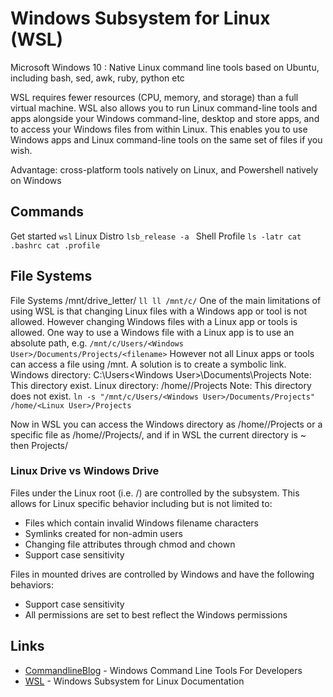 # Windows Subsystem for Linux (WSL)

Microsoft Windows 10 : Native Linux command line tools based on Ubuntu, including bash, sed, awk, ruby, python etc

WSL requires fewer resources (CPU, memory, and storage) than a full virtual machine. WSL also allows you to run Linux command-line tools and apps alongside your Windows command-line, desktop and store apps, and to access your Windows files from within Linux. This enables you to use Windows apps and Linux command-line tools on the same set of files if you wish.

Advantage: cross-platform tools natively on Linux, and Powershell natively on Windows

## Commands
Get started 
`
wsl
`
Linux Distro
`
lsb_release -a 
`
Shell Profile
`
ls -latr
cat .bashrc
cat .profile
`

## File Systems
File Systems /mnt/drive_letter/
`
ll
ll /mnt/c/
`
One of the main limitations of using WSL is that changing Linux files with a Windows app or tool is not allowed.
However changing Windows files with a Linux app or tools is allowed.
One way to use a Windows file with a Linux app is to use an absolute path, e.g. 
`
/mnt/c/Users/<Windows User>/Documents/Projects/<filename>
`
However not all Linux apps or tools can access a file using /mnt. A solution is to create a symbolic link.
Windows directory: C:\Users\<Windows User>\Documents\Projects Note: This directory exist.
Linux directory: /home/<Linux User>/Projects Note: This directory does not exist.
`
ln -s "/mnt/c/Users/<Windows User>/Documents/Projects" /home/<Linux User>/Projects
`

Now in WSL you can access the Windows directory as /home/<Linux User>/Projects or a specific file as /home/<Linux User>/Projects/<filename>, and if in WSL the current directory is ~ then Projects/<filename>

### Linux Drive vs Windows Drive
Files under the Linux root (i.e. /) are controlled by the subsystem. This allows for Linux specific behavior including but is not limited to:
* Files which contain invalid Windows filename characters
* Symlinks created for non-admin users
* Changing file attributes through chmod and chown
* Support case sensitivity

Files in mounted drives are controlled by Windows and have the following behaviors:

* Support case sensitivity
* All permissions are set to best reflect the Windows permissions


## Links

* [CommandlineBlog](https://blogs.msdn.microsoft.com/commandline/) - Windows Command Line Tools For Developers
* [WSL](https://docs.microsoft.com/en-us/windows/wsl/about) - Windows Subsystem for Linux Documentation

